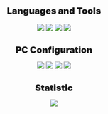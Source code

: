 <h2 align="center" style="font-weight: 900; font-size: 20px;" >Languages and Tools</h2>

<p align="center" >
    <img src="https://img.shields.io/badge/-C++-090909?style=for-the-badge&logo=c%2B%2B&logoColor=blue&labelColor=black"/>
    <img src="https://img.shields.io/badge/-Lua-090909?style=for-the-badge&logo=lua&logoColor=blue&labelColor=black"/>
    <img src="https://img.shields.io/badge/-Rust-090909?style=for-the-badge&logo=rust&logoColor=orange&labelColor=black"/>
    <img src="https://img.shields.io/badge/-VPN-090909?style=for-the-badge&logo=wireguard&logoColor=red&labelColor=black"/>
</p>

<h1 align="center" style="font-weight: 900; font-size: 20px;" >PC Configuration</h1>
<p align="center" >
    <img src="https://img.shields.io/badge/-arch-090909?style=for-the-badge&logo=archlinux&logoColor=#4F75C0&labelColor=black"/>
    <img src="https://img.shields.io/badge/-Sway-090909?style=for-the-badge&logo=sway&labelColor=black&logoColor=68751C"/>
    <img src="https://img.shields.io/badge/-RX%20570-090909?style=for-the-badge&logo=amd&logoColor=red&labelColor=black"/>
    <img src="https://img.shields.io/badge/-Ryzen%205%203600-090909?style=for-the-badge&logo=amd&logoColor=red&labelColor=black"/>
</p>

<h1 align="center" style="font-weight: 900; font-size: 20px;" >Statistic</h1>
<p align="center" >  
    <img src="https://github-readme-stats.vercel.app/api/top-langs/?username=vdforever&layout=compact&theme=transparent&card_width=550"/>
</p>

